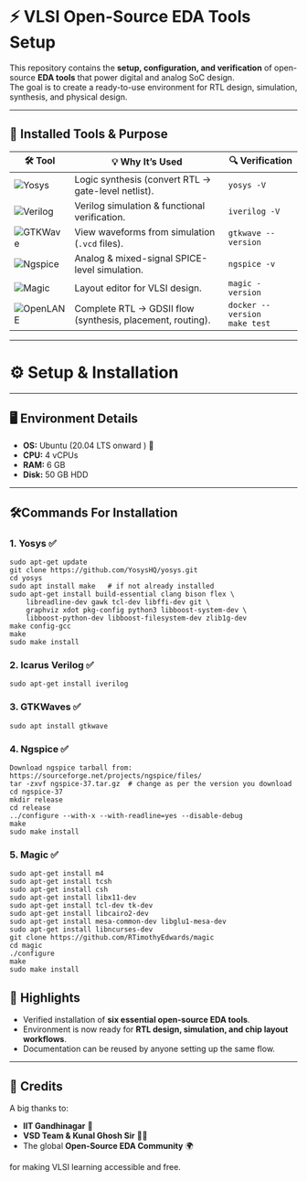 # ⚡ VLSI Open-Source EDA Tools Setup

This repository contains the **setup, configuration, and verification** of open-source **EDA tools** that power digital and analog SoC design.  
The goal is to create a ready-to-use environment for RTL design, simulation, synthesis, and physical design.

---

## 🔧 Installed Tools & Purpose

| 🛠️ Tool | 💡 Why It’s Used | 🔍 Verification | 
|---------|------------------|-----------------|
|  ![Yosys](https://img.shields.io/badge/Yosys-Synthesis-purple?style=for-the-badge) | Logic synthesis (convert RTL → gate-level netlist). | `yosys -V` |
|   ![Verilog](https://img.shields.io/badge/Icarus-Verilog-orange?style=for-the-badge) | Verilog simulation & functional verification. | `iverilog -V` |
|   ![GTKWave](https://img.shields.io/badge/GTKWave-Waveforms-green?style=for-the-badge) | View waveforms from simulation (`.vcd` files). | `gtkwave --version` | 
|   ![Ngspice](https://img.shields.io/badge/Ngspice-SPICE-red?style=for-the-badge) | Analog & mixed-signal SPICE-level simulation. | `ngspice -v` | 
|   ![Magic](https://img.shields.io/badge/Magic-Layout-lightgrey?style=for-the-badge) | Layout editor for VLSI design. | `magic -version` |
|   ![OpenLANE](https://img.shields.io/badge/OpenLANE-RTL--to--GDSII-yellow?style=for-the-badge) | Complete RTL → GDSII flow (synthesis, placement, routing). | `docker --version` <br> `make test` | 

---

# ⚙️ Setup & Installation

---

## 🖥️ Environment Details
- **OS:** Ubuntu (20.04 LTS onward ) 🐧  
- **CPU:** 4 vCPUs  
- **RAM:** 6 GB  
- **Disk:** 50 GB HDD  

---
## 🛠️Commands For Installation

### 1. Yosys ✅
```
sudo apt-get update
git clone https://github.com/YosysHQ/yosys.git
cd yosys
sudo apt install make   # if not already installed
sudo apt-get install build-essential clang bison flex \
    libreadline-dev gawk tcl-dev libffi-dev git \
    graphviz xdot pkg-config python3 libboost-system-dev \
    libboost-python-dev libboost-filesystem-dev zlib1g-dev
make config-gcc
make
sudo make install
```

### 2. Icarus Verilog ✅
```
sudo apt-get install iverilog
```

### 3. GTKWaves ✅
```
sudo apt install gtkwave
```

### 4. Ngspice ✅
```
Download ngspice tarball from: https://sourceforge.net/projects/ngspice/files/
tar -zxvf ngspice-37.tar.gz  # change as per the version you download
cd ngspice-37
mkdir release
cd release
../configure --with-x --with-readline=yes --disable-debug
make
sudo make install
```

### 5. Magic ✅
```
sudo apt-get install m4
sudo apt-get install tcsh
sudo apt-get install csh
sudo apt-get install libx11-dev
sudo apt-get install tcl-dev tk-dev
sudo apt-get install libcairo2-dev
sudo apt-get install mesa-common-dev libglu1-mesa-dev
sudo apt-get install libncurses-dev
git clone https://github.com/RTimothyEdwards/magic
cd magic
./configure
make
sudo make install
```


## 🌟 Highlights
- Verified installation of **six essential open-source EDA tools**.  
- Environment is now ready for **RTL design, simulation, and chip layout workflows**.  
- Documentation can be reused by anyone setting up the same flow.  

---

## 🙌 Credits
A big thanks to:  
- **IIT Gandhinagar** 🏫  
- **VSD Team & Kunal Ghosh Sir** 👨‍🏫  
- The global **Open-Source EDA Community** 🌍  

for making VLSI learning accessible and free.

